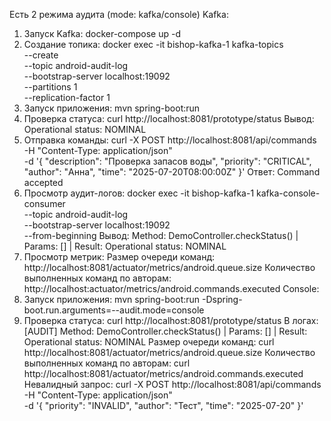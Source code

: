 Есть 2 режима аудита (mode: kafka/console)
Kafka:
1. Запуск Kafka:
docker-compose up -d
2. Создание топика:
docker exec -it bishop-kafka-1 kafka-topics \
  --create \
  --topic android-audit-log \
  --bootstrap-server localhost:19092 \
  --partitions 1 \
  --replication-factor 1
3. Запуск приложения:
mvn spring-boot:run
4. Проверка статуса:
curl http://localhost:8081/prototype/status
Вывод: Operational status: NOMINAL
5. Отправка команды:
curl -X POST http://localhost:8081/api/commands \
  -H "Content-Type: application/json" \
  -d '{
    "description": "Проверка запасов воды",
    "priority": "CRITICAL",
    "author": "Анна",
    "time": "2025-07-20T08:00:00Z"
  }'
Ответ: Command accepted
6. Просмотр аудит-логов:
docker exec -it bishop-kafka-1 kafka-console-consumer \
  --topic android-audit-log \
  --bootstrap-server localhost:19092 \
  --from-beginning
Вывод: Method: DemoController.checkStatus() | Params: [] | Result: Operational status: NOMINAL
7. Просмотр метрик:
Размер очереди команд:
http://localhost:8081/actuator/metrics/android.queue.size
Количество выполненных команд по авторам:
http://localhost:actuator/metrics/android.commands.executed
Console:
1. Запуск приложения:
mvn spring-boot:run -Dspring-boot.run.arguments=--audit.mode=console
2. Проверка статуса:
curl http://localhost:8081/prototype/status
В логах:
[AUDIT] Method: DemoController.checkStatus() | Params: [] | Result: Operational status: NOMINAL
Размер очереди команд:
curl http://localhost:8081/actuator/metrics/android.queue.size
Количество выполненных команд по авторам:
curl http://localhost:8081/actuator/metrics/android.commands.executed
Невалидный запрос:
curl -X POST http://localhost:8081/api/commands \
  -H "Content-Type: application/json" \
  -d '{
    "priority": "INVALID",
    "author": "Тест",
    "time": "2025-07-20"
  }'












